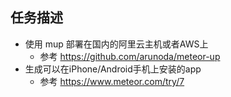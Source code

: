 ## 任务描述
* 使用 mup 部署在国内的阿里云主机或者AWS上
  - 参考 https://github.com/arunoda/meteor-up
* 生成可以在iPhone/Android手机上安装的app
  - 参考 https://www.meteor.com/try/7
